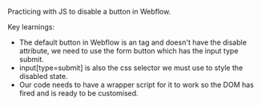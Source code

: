 Practicing with JS to disable a button in Webflow.

Key learnings:

- The default button in Webflow is an <a> tag and doesn't have the disable attribute, we need to use the form button which has the input type submit.
- input[type=submit] is also the css selector we must use to style the disabled state.
- Our code needs to have a wrapper script for it to work so the DOM has fired and is ready to be customised.
